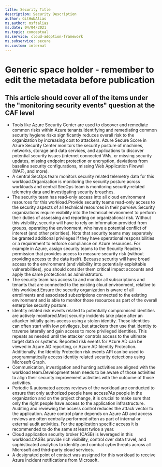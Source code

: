 ```yaml
---
title: Security Title
description: Security Description
author: GitHubAlias
ms.author: msftalias
ms.date: 04/04/2021
ms.topic: conceptual
ms.service: cloud-adoption-framework
ms.subservice: secure
ms.custom: internal
---
```


# Generic space holder - remember to edit the metadata before publication

## This article should cover all of the items under the "monitoring security events" question at the CAF level

- Tools like Azure Security Center are used to discover and remediate common risks within Azure tenants.Identifying and remediating common security hygiene risks significantly reduces overall risk to the organization by increasing cost to attackers. Azure Secure Score in Azure Security Center monitors the security posture of machines, networks, storage and data services, and applications to discover potential security issues (internet connected VMs, or missing security updates, missing endpoint protection or encryption, deviations from baseline security configurations, missing Web Application Firewall (WAF), and more).
- A central SecOps team monitors security related telemetry data for this workload.Organization is monitoring the security posture across workloads and central SecOps team is monitoring security-related telemetry data and investigating security breaches.
- The security team has read-only access into all cloud environment resources for this workload.Provide security teams read-only access to the security aspects of all technical resources in their purview. Security organizations require visibility into the technical environment to perform their duties of assessing and reporting on organizational risk. Without this visibility, security will have to rely on information provided from groups, operating the environment, who have a potential conflict of interest (and other priorities). Note that security teams may separately be granted additional privileges if they have operational responsibilities or a requirement to enforce compliance on Azure resources. For example in Azure, assign security teams to the Security Readers permission that provides access to measure security risk (without providing access to the data itself). Because security will have broad access to the environment (and visibility into potentially exploitable vulnerabilities), you should consider them critical impact accounts and apply the same protections as administrators.
- The security team has access to and monitor all subscriptions and tenants that are connected to the existing cloud environment, relative to this workload.Ensure the security organization is aware of all enrollments and associated subscriptions connected to the existing environment and is able to monitor those resources as part of the overall enterprise security posture.
- Identity related risk events related to potentially compromised identities are actively monitored.Most security incidents take place after an attacker initially gains access using a stolen identity. These identities can often start with low privileges, but attackers then use that identity to traverse laterally and gain access to more privileged identities. This repeats as needed until the attacker controls access to the ultimate target data or systems. Reported risk events for Azure AD can be viewed in Azure AD reporting, or Azure AD Identity Protection. Additionally, the Identity Protection risk events API can be used to programmatically access identity related security detections using Microsoft Graph.
- Communication, investigation and hunting activities are aligned with the workload team.Development team needs to be aware of those activities to align their security improvement activities with the outcome of those activities.
- Periodic & automated access reviews of the workload are conducted to ensure that only authorized people have access?As people in the organization and on the project change, it is crucial to make sure that only the right people have access to the application infrastructure. Auditing and reviewing the access control reduces the attack vector to the application. Azure control plane depends on Azure AD and access reviews are often centrally performed often as part of internal or external audit activities. For the application specific access it is recommended to do the same at least twice a year.
- Cloud application security broker (CASB) is leveraged in this workload.CASBs provide rich visibility, control over data travel, and sophisticated analytics to identify and combat cyberthreats across all Microsoft and third-party cloud services.
- A designated point of contact was assigned for this workload to receive Azure incident notifications from Microsoft.
